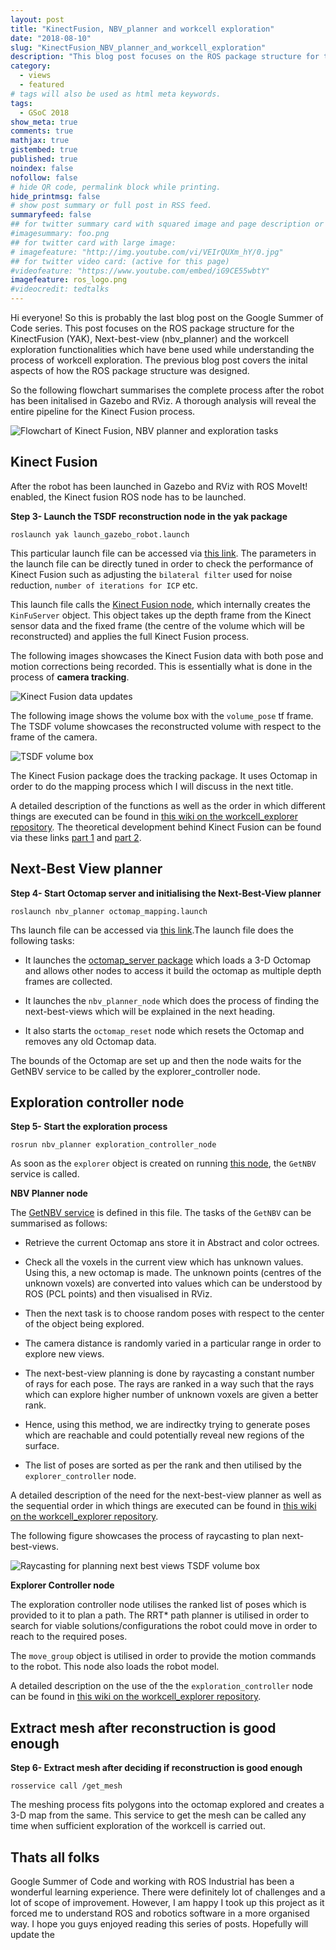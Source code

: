 ```yaml
---
layout: post
title: "KinectFusion, NBV_planner and workcell exploration"
date: "2018-08-10"
slug: "KinectFusion_NBV_planner_and_workcell_exploration"
description: "This blog post focuses on the ROS package structure for the KinectFusion (YAK), Next-best-view (nbv_planner) and the workcell exploration functionalities"
category: 
  - views
  - featured
# tags will also be used as html meta keywords.
tags:
  - GSoC 2018
show_meta: true
comments: true
mathjax: true
gistembed: true
published: true
noindex: false
nofollow: false
# hide QR code, permalink block while printing.
hide_printmsg: false
# show post summary or full post in RSS feed.
summaryfeed: false
## for twitter summary card with squared image and page description or page excerpt:
#imagesummary: foo.png
## for twitter card with large image:
# imagefeature: "http://img.youtube.com/vi/VEIrQUXm_hY/0.jpg"
## for twitter video card: (active for this page)
#videofeature: "https://www.youtube.com/embed/iG9CE55wbtY"
imagefeature: ros_logo.png
#videocredit: tedtalks
---
```


Hi everyone! So this is probably the last blog post on the Google Summer of Code series. This post focuses on the ROS package structure for the KinectFusion (YAK), Next-best-view (nbv_planner) and the workcell exploration functionalities which have bene used while understanding the process of workcell exploration. The previous blog post covers the inital aspects of how the ROS package structure was designed.

<!--more-->

So the following flowchart summarises the complete process after the robot has been initalised in Gazebo and RViz. A thorough analysis will reveal the entire pipeline for the Kinect Fusion process. 

![Flowchart of Kinect Fusion, NBV planner and exploration tasks](/images/10_8_2018/kf_flowchart.png)

## Kinect Fusion 

After the robot has been launched in Gazebo and RViz with ROS MoveIt! enabled, the Kinect fusion ROS node has to be launched.

**Step 3- Launch the TSDF reconstruction node in the yak package**

~~~
roslaunch yak launch_gazebo_robot.launch
~~~

This particular launch file can be accessed via [this link](https://github.com/aadityasaraiya/yak_edit/blob/master/yak/launch/launch_gazebo_robot.launch). The parameters in the launch file can be directly tuned in order to check the performance of Kinect Fusion such as adjusting the `bilateral filter` used for noise reduction, `number of iterations for ICP` etc. 

This launch file calls the [Kinect Fusion node](https://github.com/aadityasaraiya/yak_edit/blob/master/yak/src/kinfu_node.cpp), which internally creates the `KinFuServer` object. This object takes up the depth frame from the Kinect sensor data and the fixed frame (the centre of the volume which will be reconstructed) and applies the full Kinect Fusion process.  

The following images showcases the Kinect Fusion data with both pose and motion corrections being recorded. This is essentially what is done in the process of **camera tracking**. 

![Kinect Fusion data updates](/images/10_8_2018/kinfu_message.png)

The following image shows the volume box with the `volume_pose` tf frame. The TSDF volume showcases the reconstructed volume with respect to the frame of the camera. 

![TSDF volume box](/images/10_8_2018/tsdf_volume_box.png)

The Kinect Fusion package does the tracking package. It uses Octomap in order to do the mapping process which I will discuss in the next title. 

A detailed description of the functions as well as the order in which different things are executed can be found in [this wiki on the workcell_explorer repository](https://github.com/ros-industrial/workcell_explorer/wiki/Kinect-Fusion-node-summary). The theoretical development behind Kinect Fusion can be found via these links [part 1](https://aadityasaraiya.github.io//blog/2018/08/07/Kinect_Fusion_for_3-D_reconstruction_Part_1/) and [part 2](https://aadityasaraiya.github.io//blog/2018/08/08/Kinect_Fusion_for_3-D_reconstruction_Part_2/). 

## Next-Best View planner

**Step 4- Start Octomap server and initialising the Next-Best-View planner**

~~~
roslaunch nbv_planner octomap_mapping.launch
~~~

Ths launch file can be accessed via [this link](https://github.com/aadityasaraiya/yak_edit/blob/master/nbv_planner/launch/octomap_mapping.launch).The launch file does the following tasks:

+ It launches the [octomap_server package](http://wiki.ros.org/octomap_server) which loads a 3-D Octomap and allows other nodes to access it build the octomap as multiple depth frames are collected. 

+ It launches the `nbv_planner_node` which does the process of finding the next-best-views which will be explained in the next heading.

+ It also starts the `octomap_reset` node which resets the Octomap and removes any old Octomap data.

The bounds of the Octomap are set up and then the node waits for the GetNBV service to be called by the explorer_controller node.  

## Exploration controller node 



**Step 5- Start the exploration process**

~~~
rosrun nbv_planner exploration_controller_node
~~~

As soon as the `explorer` object is created on running [this node](https://github.com/aadityasaraiya/yak_edit/blob/master/nbv_planner/src/exploration_controller_node.cpp), the `GetNBV` service is called.

**NBV Planner node**

The [GetNBV service](https://github.com/aadityasaraiya/yak_edit/blob/master/nbv_planner/src/exploration_controller_node.cpp) is defined in this file. The tasks of the `GetNBV` can be summarised as follows:

+ Retrieve the current Octomap ans store it in Abstract and color octrees. 

+ Check all the voxels in the current view which has unknown values. Using this, a new octomap is made. The unknown points (centres of the unknown voxels) are converted into values which can be understood by ROS (PCL points) and then visualised in RViz.

+ Then the next task is to choose random poses with respect to the center of the object being explored.

+ The camera distance is randomly varied in a particular range in order to explore new views. 

+ The next-best-view planning is done by raycasting a constant number of rays for each pose. The rays are ranked in a way such that the rays which can explore higher number of unknown voxels are given a better rank. 

+ Hence, using this method, we are indirectky trying to generate poses which are reachable and could potentially reveal new regions of the surface. 

+ The list of poses are sorted as per the rank and then utilised by the `explorer_controller` node. 


A detailed description of the need for the next-best-view planner as well as the sequential order in which things are executed can be found in [this wiki on the workcell_explorer repository](https://github.com/ros-industrial/workcell_explorer/wiki/NBV-Planner-node-summary). 

The following figure showcases the process of raycasting to plan next-best-views.

![Raycasting for planning next best views TSDF volume box](/images/10_8_2018/raycasting.png )

**Explorer Controller node**

The exploration controller node utilises the ranked list of poses which is provided to it to plan a path. The RRT* path planner is utilised in order to search for viable solutions/configurations the robot could move in order to reach to the required poses. 

The `move_group` object is utilised in order to provide the motion commands to the robot. This node also loads the robot model. 

A detailed description on the use of the the `exploration_controller` node can be found in [this wiki on the workcell_explorer repository](https://github.com/ros-industrial/workcell_explorer/wiki/Exploration-controller-node-summary). 


## Extract mesh after reconstruction is good enough

**Step 6- Extract mesh after deciding if reconstruction is good enough**


~~~
rosservice call /get_mesh
~~~

The meshing process fits polygons into the octomap explored and creates a 3-D map from the same. This service to get the mesh can be called any time when sufficient exploration of the workcell is carried out. 


## Thats all folks

Google Summer of Code and working with ROS Industrial has been a wonderful learning experience. There were definitely lot of challenges and a lot of scope of improvement. However, I am happy I took up this project as it forced me to understand ROS and robotics software in a more organised way. I hope you guys enjoyed reading this series of posts. Hopefully will update the 


[^3]: [About]({{ site.url }}/about)


